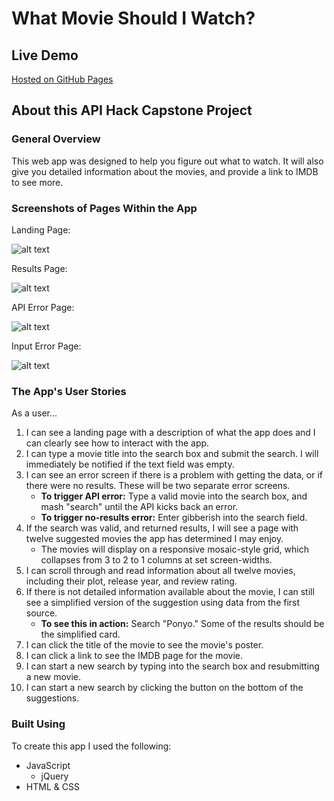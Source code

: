 # What Movie Should I Watch?

## Live Demo

[Hosted on GitHub Pages](https://alysebos.github.io/what-movie-should-i-watch)

## About this API Hack Capstone Project

### General Overview

This web app was designed to help you figure out what to watch. It will also give you detailed information about the movies, and provide a link to IMDB to see more.

### Screenshots of Pages Within the App

Landing Page:

![alt text](https://i.imgur.com/t5bxZLt.png "Screenshot of the landing page of the app")

Results Page:

![alt text](https://i.imgur.com/kmIECU8.png "Screenshot of the movie suggestions page of the app")

API Error Page:

![alt text](https://i.imgur.com/F9dWjlx.png "Screenshot of the API error page of the app")

Input Error Page:

![alt text](https://i.imgur.com/wCTHC9F.png "Screenshot of the input error page of the app")

### The App's User Stories

As a user...

1. I can see a landing page with a description of what the app does and I can clearly see how to interact with the app.
2. I can type a movie title into the search box and submit the search. I will immediately be notified if the text field was empty.
3. I can see an error screen if there is a problem with getting the data, or if there were no results. These will be two separate error screens.
	* **To trigger API error:** Type a valid movie into the search box, and mash "search" until the API kicks back an error.
	* **To trigger no-results error:** Enter gibberish into the search field.
4. If the search was valid, and returned results, I will see a page with twelve suggested movies the app has determined I may enjoy.
	* The movies will display on a responsive mosaic-style grid, which collapses from 3 to 2 to 1 columns at set screen-widths.
5. I can scroll through and read information about all twelve movies, including their plot, release year, and review rating.
6. If there is not detailed information available about the movie, I can still see a simplified version of the suggestion using data from the first source.
	* **To see this in action:** Search "Ponyo." Some of the results should be the simplified card.
7. I can click the title of the movie to see the movie's poster.
8. I can click a link to see the IMDB page for the movie.
9. I can start a new search by typing into the search box and resubmitting a new movie.
10. I can start a new search by clicking the button on the bottom of the suggestions.

### Built Using

To create this app I used the following:

* JavaScript
	* jQuery
* HTML & CSS